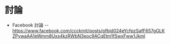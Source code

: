 # 討論

* Facebook 討論 -- https://www.facebook.com/ccckmit/posts/pfbid024eYcfpzSafF657gGLKZPywaAA1eWmm8Uxs4kzRWbN3eoc9ACqEtm1fSwxFww1Jkml
